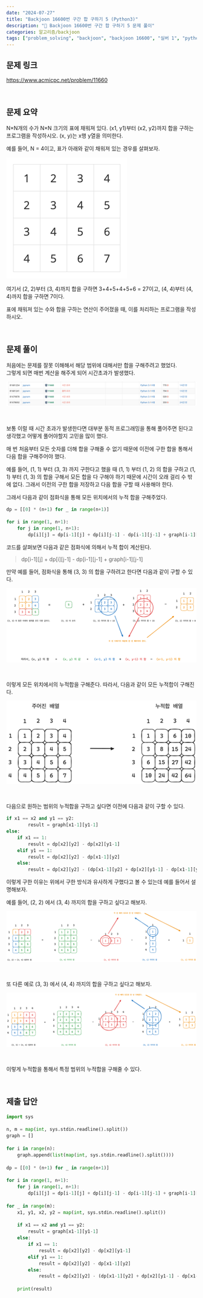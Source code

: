 ```yaml
---
date: "2024-07-27"
title: "Backjoon 16600번 구간 합 구하기 5 (Python3)"
description: "😤 Backjoon 16600번 구간 합 구하기 5 문제 풀이"
categories: 알고리즘/backjoon
tags: ["problem_solving", "backjoon", "backjoon 16600", "실버 1", "python"]
---
```


## 문제 링크
https://www.acmicpc.net/problem/11660 

<br>

## 문제 요약

N×N개의 수가 N×N 크기의 표에 채워져 있다. (x1, y1)부터 (x2, y2)까지 합을 구하는 프로그램을 작성하시오. (x, y)는 x행 y열을 의미한다.

예를 들어, N = 4이고, 표가 아래와 같이 채워져 있는 경우를 살펴보자.

![](image.png) 

여기서 (2, 2)부터 (3, 4)까지 합을 구하면 3+4+5+4+5+6 = 27이고, (4, 4)부터 (4, 4)까지 합을 구하면 7이다.

표에 채워져 있는 수와 합을 구하는 연산이 주어졌을 때, 이를 처리하는 프로그램을 작성하시오.

<br>

## 문제 풀이

처음에는 문제를 잘못 이해해서 해당 범위에 대해서만 합을 구해주려고 했었다.  
그렇게 되면 매번 계산을 해주게 되어 시간초과가 발생했다.  

![](image2.png)

<br>

보통 이럴 때 시간 초과가 발생한다면 대부분 동적 프로그래밍을 통해 풀어주면 된다고 생각했고 어떻게 풀어야할지 고민을 많이 했다.  

매 번 처음부터 모든 숫자를 더해 합을 구해줄 수 없기 때문에 이전에 구한 합을 통해서 다음 합을 구해주어야 했다.  

예를 들어, (1, 1) 부터 (3, 3) 까지 구한다고 했을 때 (1, 1) 부터 (1, 2) 의 합을 구하고 (1, 1) 부터 (1, 3) 의 합을 구해서 모든 합을 다 구해야 하기 때문에 시간이 오래 걸리 수 밖에 없다. 그래서 이전의 구한 합을 저장하고 다음 합을 구할 때 사용해야 한다.  

그래서 다음과 같이 점화식을 통해 모든 위치에서의 누적 합을 구해주었다.  

```python
dp = [[0] * (n+1) for _ in range(n+1)]

for i in range(1, n+1):
    for j in range(1, n+1):
        dp[i][j] = dp[i-1][j] + dp[i][j-1] - dp[i-1][j-1] + graph[i-1][j-1]
```

코드를 살펴보면 다음과 같은 점화식에 의해서 누적 합이 계산된다.  

> dp[i-1][j] + dp[i][j-1] - dp[i-1][j-1] + graph[i-1][j-1]

만약 예를 들어, 점화식을 통해 (3, 3) 의 합을 구하려고 한다면 다음과 같이 구할 수 있다.  

![](image3.png) 

<br>

이렇게 모든 위치에서의 누적합을 구해준다. 따라서, 다음과 같이 모든 누적합이 구해진다.  

![](image4.png)  

<br>

다음으로 원하는 범위의 누적합을 구하고 싶다면 이전에 다음과 같이 구할 수 있다.  

```python
if x1 == x2 and y1 == y2:
        result = graph[x1-1][y1-1]
else:
    if x1 == 1:
        result = dp[x2][y2] - dp[x2][y1-1]
    elif y1 == 1:
        result = dp[x2][y2] - dp[x1-1][y2]
    else:
        result = dp[x2][y2] - (dp[x1-1][y2] + dp[x2][y1-1] - dp[x1-1][y1-1])
```

이렇게 구한 이유는 위에서 구한 방식과 유사하게 구했다고 볼 수 있는데 예를 들어서 설명해보자.  

예를 들어, (2, 2) 에서 (3, 4) 까지의 합을 구하고 싶다고 해보자.  

![](image5.png)  

<br>

또 다른 예로 (3, 3) 에서 (4, 4) 까지의 합을 구하고 싶다고 해보자.  

![](image6.png)  

<br>

이렇게 누적합을 통해서 특정 범위의 누적합을 구해줄 수 있다.  



<br>

## 제출 답안

```python
import sys

n, m = map(int, sys.stdin.readline().split())
graph = []

for i in range(n):
    graph.append(list(map(int, sys.stdin.readline().split())))

dp = [[0] * (n+1) for _ in range(n+1)]

for i in range(1, n+1):
    for j in range(1, n+1):
        dp[i][j] = dp[i-1][j] + dp[i][j-1] - dp[i-1][j-1] + graph[i-1][j-1]

for _ in range(m):
    x1, y1, x2, y2 = map(int, sys.stdin.readline().split())
    
    if x1 == x2 and y1 == y2:
        result = graph[x1-1][y1-1]
    else:
        if x1 == 1:
            result = dp[x2][y2] - dp[x2][y1-1]
        elif y1 == 1:
            result = dp[x2][y2] - dp[x1-1][y2]
        else:
            result = dp[x2][y2] - (dp[x1-1][y2] + dp[x2][y1-1] - dp[x1-1][y1-1])
            
    print(result)
```